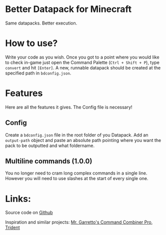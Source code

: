 # Better Datapack for Minecraft
Same datapacks. Better execution.

# How to use?
Write your code as you wish. Once you got to a point where you would like to check in-game just open the Command Palette (`Ctrl + Shift + P`), type `convert` and hit `[Enter]`. A new, runnable datapack should be created at the specified path in `bdconfig.json`.

# Features
Here are all the features it gives. The Config file is necessary!

## Config
Create a `bdconfig.json` file in the root folder of you Datapack. Add an `output-path` object and paste an absolute path pointing where you want the pack to be outputted and what foldername.

## Multiline commands (1.0.0)
You no longer need to cram long complex commands in a single line. However you will need to use slashes at the start of every single one.

# Links:
Source code on [Github](https://github.com/ExAtom/BetterDatapack)

Inspiration and similar projects: [Mr. Garretto's Command Combiner Pro](https://mrgarretto.com/cmdcombinerpro/), [Trident](https://discord.gg/VpfA3c6)
